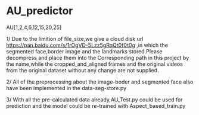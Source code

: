 # AU_predictor
AU[1,2,4,6,12,15,20,25]

1/
Due to the limition of file_size,we give a cloud disk url https://pan.baidu.com/s/1rOgVD-5Lzz5gRqQt0f0t0g ,in which the segmented face,border image and the landmarks stored.Please decompress and place them into the Corresponding path in this project by the name,while the cropped_and_aligned frames and the original videos from the original dataset without any change are not supplied. 

2/
All of the preprocessing about the image-boder and segmented face also have been implemented in the data-seg-store.py

3/
With all the pre-calculated data already,AU_Test.py could be used for prediction and the model could be re-trained with Aspect_based_train.py 


